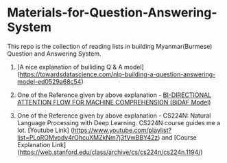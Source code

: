 # Materials-for-Question-Answering-System

This repo is the collection of reading lists in building  Myanmar(Burmese) Question and Answering System. 

1. [A nice explanation of builiding Q & A model] (https://towardsdatascience.com/nlp-building-a-question-answering-model-ed0529a68c54)
 
2. One of the Reference given by above explanation - [BI-DIRECTIONAL ATTENTION FLOW FOR MACHINE COMPREHENSION (BiDAF Model)](https://arxiv.org/abs/1611.01603)

3. One of the Reference given by above explanation - CS224N: Natural Language Processing with Deep Learning. CS224N course guides me a lot. [Youtube Link] (https://www.youtube.com/playlist?list=PLoROMvodv4rOhcuXMZkNm7j3fVwBBY42z) and [Course Explanation Link] (https://web.stanford.edu/class/archive/cs/cs224n/cs224n.1194/) 
